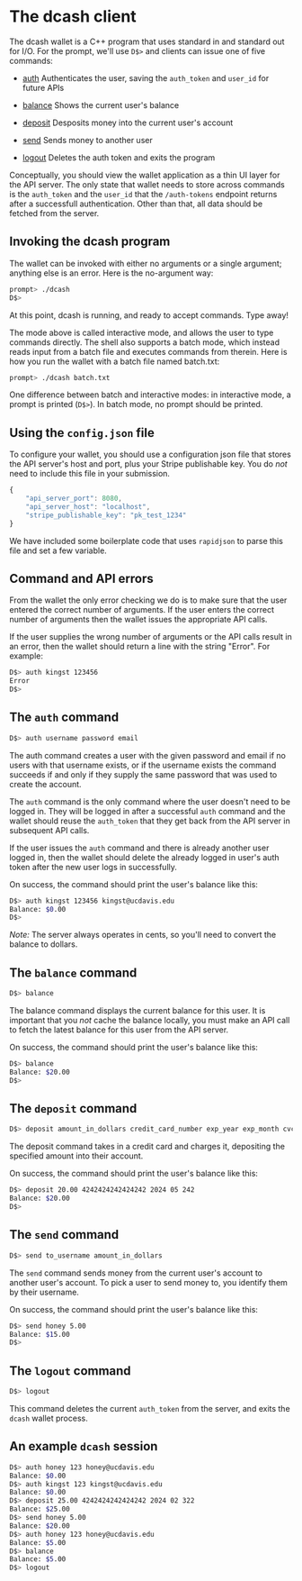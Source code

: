 # The dcash client

The dcash wallet is a C++ program that uses standard in and standard
out for I/O. For the prompt, we'll use `D$>` and clients can issue one
of five commands:

- [auth](#the-auth-command) Authenticates the user, saving the
  `auth_token` and `user_id` for future APIs

- [balance](#the-balance-command) Shows the current user's balance

- [deposit](#the-deposit-command) Desposits money into the current
  user's account

- [send](#the-send-command) Sends money to another user

- [logout](#the-logout-command) Deletes the auth token and exits the
  program

Conceptually, you should view the wallet application as a thin UI layer for
the API server. The only state that wallet needs to store across commands
is the `auth_token` and the `user_id` that the `/auth-tokens` endpoint
returns after a successfull authentication. Other than that, all data should
be fetched from the server.

## Invoking the dcash program

The wallet can be invoked with either no arguments or a single argument;
anything else is an error. Here is the no-argument way:

```bash
prompt> ./dcash
D$> 
```

At this point, dcash is running, and ready to accept commands. Type away!

The mode above is called interactive mode, and allows the user to type
commands directly. The shell also supports a batch mode, which instead
reads input from a batch file and executes commands from therein. Here is
how you run the wallet with a batch file named batch.txt:

```bash
prompt> ./dcash batch.txt
```

One difference between batch and interactive modes: in interactive mode,
a prompt is printed (`D$>`). In batch mode, no prompt should be printed.

## Using the `config.json` file

To configure your wallet, you should use a configuration json file
that stores the API server's host and port, plus your Stripe
publishable key. You do _not_ need to include this file in your
submission.

```javascript
{
    "api_server_port": 8080,
    "api_server_host": "localhost",
    "stripe_publishable_key": "pk_test_1234"
}
```

We have included some boilerplate code that uses `rapidjson` to parse
this file and set a few variable.

## Command and API errors

From the wallet the only error checking we do is to make sure that the
user entered the correct number of arguments. If the user enters the
correct number of arguments then the wallet issues the appropriate API
calls.

If the user supplies the wrong number of arguments or the API calls
result in an error, then the wallet should return a line with the
string "Error". For example:

```bash
D$> auth kingst 123456
Error
D$>
```

## The `auth` command

```bash
D$> auth username password email
```

The auth command creates a user with the given password and email if
no users with that username exists, or if the username exists the
command succeeds if and only if they supply the same password that was
used to create the account.

The `auth` command is the only command where the user doesn't need to
be logged in. They will be logged in after a successful `auth` command
and the wallet should reuse the `auth_token` that they get back from
the API server in subsequent API calls.

If the user issues the `auth` command and there is already another
user logged in, then the wallet should delete the already logged in
user's auth token after the new user logs in successfully.

On success, the command should print the user's balance like this:

```bash
D$> auth kingst 123456 kingst@ucdavis.edu
Balance: $0.00
D$>
```

_Note:_ The server always operates in cents, so you'll need to convert
the balance to dollars.

## The `balance` command

```bash
D$> balance
```

The balance command displays the current balance for this user. It is
important that you _not_ cache the balance locally, you must make an
API call to fetch the latest balance for this user from the API
server.

On success, the command should print the user's balance like this:

```bash
D$> balance
Balance: $20.00
D$>
```

## The `deposit` command

```bash
D$> deposit amount_in_dollars credit_card_number exp_year exp_month cvc
```

The deposit command takes in a credit card and charges it, depositing
the specified amount into their account.

On success, the command should print the user's balance like this:

```bash
D$> deposit 20.00 4242424242424242 2024 05 242
Balance: $20.00
D$>
```

## The `send` command

```bash
D$> send to_username amount_in_dollars
```

The `send` command sends money from the current user's account to
another user's account. To pick a user to send money to, you identify
them by their username.

On success, the command should print the user's balance like this:

```bash
D$> send honey 5.00
Balance: $15.00
D$>
```

## The `logout` command

```bash
D$> logout
```

This command deletes the current `auth_token` from the server, and
exits the `dcash` wallet process.

## An example `dcash` session

```bash
D$> auth honey 123 honey@ucdavis.edu
Balance: $0.00
D$> auth kingst 123 kingst@ucdavis.edu
Balance: $0.00
D$> deposit 25.00 4242424242424242 2024 02 322
Balance: $25.00
D$> send honey 5.00
Balance: $20.00
D$> auth honey 123 honey@ucdavis.edu
Balance: $5.00
D$> balance
Balance: $5.00
D$> logout
```